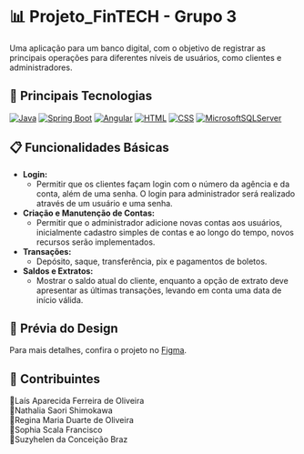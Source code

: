 # 📊 Projeto_FinTECH - Grupo 3

Uma aplicação para um banco digital, com o objetivo de registrar as principais operações para diferentes níveis de usuários, como clientes e administradores.

## 🚀 Principais Tecnologias

[![Java](https://img.shields.io/badge/Java-%23ED8B00.svg?logo=openjdk&logoColor=white)](#)
[![Spring Boot](https://img.shields.io/badge/Spring%20Boot-6DB33F?logo=springboot&logoColor=fff)](#)
[![Angular](https://img.shields.io/badge/Angular-%23DD0031.svg?logo=angular&logoColor=white)](#)
[![HTML](https://img.shields.io/badge/HTML-%23E34F26.svg?logo=html5&logoColor=white)](#)
[![CSS](https://img.shields.io/badge/CSS-1572B6?logo=css3&logoColor=fff)](#)
[![MicrosoftSQLServer](https://img.shields.io/badge/SQL%20SERVER-CC2927)](#)

## 📋 Funcionalidades Básicas

- **Login:**
  - Permitir que os clientes façam login com o número da agência e da conta, além de uma senha. O login para administrador será realizado através de um usuário e uma senha.
- **Criação e Manutenção de Contas:**
  - Permitir que o administrador adicione novas contas aos usuários, inicialmente cadastro simples de contas e ao longo do tempo, novos recursos serão implementados.
- **Transações:**
  - Depósito, saque, transferência, pix e pagamentos de boletos.
- **Saldos e Extratos:**
  - Mostrar o saldo atual do cliente, enquanto a opção de extrato deve apresentar as últimas transações, levando em conta uma data de início válida.

## 🎨 Prévia do Design

Para mais detalhes, confira o projeto no [Figma](https://www.figma.com).

## 🤝 Contribuintes

🔸Laís Aparecida Ferreira de Oliveira </br>
🔸Nathalia Saori Shimokawa </br>
🔸Regina Maria Duarte de Oliveira </br>
🔸Sophia Scala Francisco </br>
🔸Suzyhelen da Conceição Braz 
